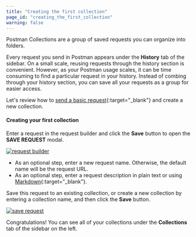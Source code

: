 ```yaml
---
title: "Creating the first collection"
page_id: "creating_the_first_collection"
warning: false
---
```


Postman Collections are a group of saved requests you can organize into folders. 

Every request you send in Postman appears under the **History** tab of the sidebar. On a small scale, reusing requests through the history section is convenient. However, as your Postman usage scales, it can be time consuming to find a particular request in your history. Instead of combing through your history section, you can save all your requests as a group for easier access.

Let's review how to [send a basic request](/docs/v6/postman/launching_postman/sending_the_first_request){:target="_blank"} and create a new collection.

#### Creating your first collection

Enter a request in the request builder and click the **Save** button to open the **SAVE REQUEST** modal.

[![request builder](https://s3.amazonaws.com/postman-static-getpostman-com/postman-docs/create-first-collection.png)](https://s3.amazonaws.com/postman-static-getpostman-com/postman-docs/create-first-collection.png)

* As an optional step, enter a new request name. Otherwise, the default name will be the request URL.
*   As an optional step, enter a request description in plain text or using [Markdown](/docs/v6/postman/collections/using_markdown_for_descriptions){:target="_blank"}.

Save this request to an existing collection, or create a new collection by entering a collection name, and then click the **Save** button.

[![save request](https://s3.amazonaws.com/postman-static-getpostman-com/postman-docs/WS-first-request.png)](https://s3.amazonaws.com/postman-static-getpostman-com/postman-docs/WS-first-request.png)

Congratulations! You can see all of your collections under the **Collections** tab of the sidebar on the left.
